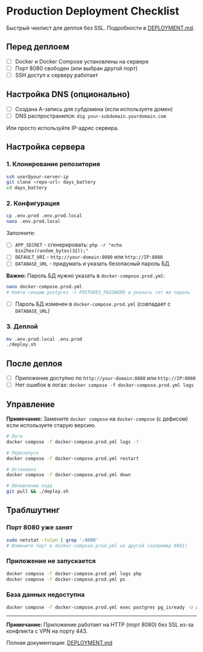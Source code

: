 # Production Deployment Checklist

Быстрый чеклист для деплоя без SSL. Подробности в [DEPLOYMENT.md](DEPLOYMENT.md).

## Перед деплоем

- [ ] Docker и Docker Compose установлены на сервере
- [ ] Порт 8080 свободен (или выбран другой порт)
- [ ] SSH доступ к серверу работает

## Настройка DNS (опционально)

- [ ] Создана A-запись для субдомена (если используете домен)
- [ ] DNS распространился: `dig your-subdomain.yourdomain.com`

Или просто используйте IP-адрес сервера.

## Настройка сервера

### 1. Клонирование репозитория

```bash
ssh user@your-server-ip
git clone <repo-url> days_battery
cd days_battery
```

### 2. Конфигурация

```bash
cp .env.prod .env.prod.local
nano .env.prod.local
```

Заполните:
- [ ] `APP_SECRET` - сгенерировать: `php -r "echo bin2hex(random_bytes(32));"`
- [ ] `DEFAULT_URI` - `http://your-domain:8080` или `http://IP:8080`
- [ ] `DATABASE_URL` - придумать и указать безопасный пароль БД

**Важно:** Пароль БД нужно указать в `docker-compose.prod.yml`:

```bash
nano docker-compose.prod.yml
# Найти секцию postgres -> POSTGRES_PASSWORD и указать тот же пароль
```

- [ ] Пароль БД изменен в `docker-compose.prod.yml` (совпадает с `DATABASE_URL`)

### 3. Деплой

```bash
mv .env.prod.local .env.prod
./deploy.sh
```

## После деплоя

- [ ] Приложение доступно по `http://your-domain:8080` или `http://IP:8080`
- [ ] Нет ошибок в логах: `docker compose -f docker-compose.prod.yml logs`

## Управление

**Примечание:** Замените `docker compose` на `docker-compose` (с дефисом) если используете старую версию.

```bash
# Логи
docker compose -f docker-compose.prod.yml logs -f

# Перезапуск
docker compose -f docker-compose.prod.yml restart

# Остановка
docker compose -f docker-compose.prod.yml down

# Обновление кода
git pull && ./deploy.sh
```

## Траблшутинг

### Порт 8080 уже занят
```bash
sudo netstat -tulpn | grep ':8080'
# Измените порт в docker-compose.prod.yml на другой (например 8081)
```

### Приложение не запускается
```bash
docker compose -f docker-compose.prod.yml logs php
docker compose -f docker-compose.prod.yml ps
```

### База данных недоступна
```bash
docker compose -f docker-compose.prod.yml exec postgres pg_isready -U app
```

---

**Примечание:** Приложение работает на HTTP (порт 8080) без SSL из-за конфликта с VPN на порту 443.

Полная документация: [DEPLOYMENT.md](DEPLOYMENT.md)
